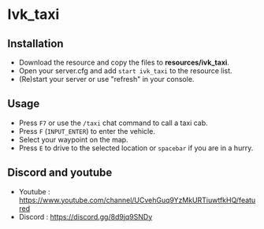 # Ivk_taxi

## Installation
- Download the resource and copy the files to **resources/ivk_taxi**.
- Open your server.cfg and add `start ivk_taxi` to the resource list.
- (Re)start your server or use "refresh" in your console.

## Usage
- Press `F7` or use the `/taxi` chat command to call a taxi cab.
- Press `F` (`INPUT_ENTER`) to enter the vehicle.
- Select your waypoint on the map.
- Press `E` to drive to the selected location or `spacebar` if you are in a hurry.

## Discord and youtube 
- Youtube : https://www.youtube.com/channel/UCvehGuq9YzMkURTiuwtfkHQ/featured
- Discord : https://discord.gg/8d9jq9SNDy
